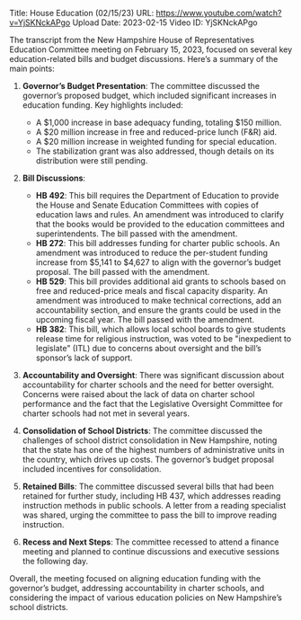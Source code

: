 Title: House Education (02/15/23)
URL: https://www.youtube.com/watch?v=YjSKNckAPgo
Upload Date: 2023-02-15
Video ID: YjSKNckAPgo

The transcript from the New Hampshire House of Representatives Education Committee meeting on February 15, 2023, focused on several key education-related bills and budget discussions. Here’s a summary of the main points:

1. **Governor’s Budget Presentation**: The committee discussed the governor’s proposed budget, which included significant increases in education funding. Key highlights included:
   - A $1,000 increase in base adequacy funding, totaling $150 million.
   - A $20 million increase in free and reduced-price lunch (F&R) aid.
   - A $20 million increase in weighted funding for special education.
   - The stabilization grant was also addressed, though details on its distribution were still pending.

2. **Bill Discussions**:
   - **HB 492**: This bill requires the Department of Education to provide the House and Senate Education Committees with copies of education laws and rules. An amendment was introduced to clarify that the books would be provided to the education committees and superintendents. The bill passed with the amendment.
   - **HB 272**: This bill addresses funding for charter public schools. An amendment was introduced to reduce the per-student funding increase from $5,141 to $4,627 to align with the governor’s budget proposal. The bill passed with the amendment.
   - **HB 529**: This bill provides additional aid grants to schools based on free and reduced-price meals and fiscal capacity disparity. An amendment was introduced to make technical corrections, add an accountability section, and ensure the grants could be used in the upcoming fiscal year. The bill passed with the amendment.
   - **HB 382**: This bill, which allows local school boards to give students release time for religious instruction, was voted to be "inexpedient to legislate" (ITL) due to concerns about oversight and the bill’s sponsor’s lack of support.

3. **Accountability and Oversight**: There was significant discussion about accountability for charter schools and the need for better oversight. Concerns were raised about the lack of data on charter school performance and the fact that the Legislative Oversight Committee for charter schools had not met in several years.

4. **Consolidation of School Districts**: The committee discussed the challenges of school district consolidation in New Hampshire, noting that the state has one of the highest numbers of administrative units in the country, which drives up costs. The governor’s budget proposal included incentives for consolidation.

5. **Retained Bills**: The committee discussed several bills that had been retained for further study, including HB 437, which addresses reading instruction methods in public schools. A letter from a reading specialist was shared, urging the committee to pass the bill to improve reading instruction.

6. **Recess and Next Steps**: The committee recessed to attend a finance meeting and planned to continue discussions and executive sessions the following day.

Overall, the meeting focused on aligning education funding with the governor’s budget, addressing accountability in charter schools, and considering the impact of various education policies on New Hampshire’s school districts.